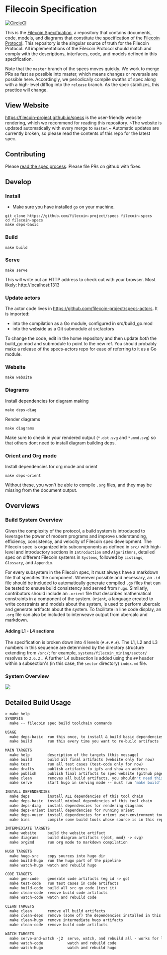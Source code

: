 # Filecoin Specification

[![CircleCI](https://circleci.com/gh/filecoin-project/specs/tree/master.svg?style=svg)](https://circleci.com/gh/filecoin-project/specs/tree/master)

This is the [Filecoin Specification](https://github.com/filecoin-project/specs), a repository that contains documents, code, models, and diagrams that constitute the specification of the [Filecoin Protocol](https://filecoin.io). This repository is the singular source of truth for the Filecoin Protocol. All implementations of the Filecoin Protocol should match and comply with the descriptions, interfaces, code, and models defined in this specification.

Note that the `master` branch of the specs moves quickly. We work to merge PRs as fast as possible into master, which means changes or reversals are possible here. Accordingly, we periodically compile swaths of spec along with a high-level difflog into the `release` branch. As the spec stabilizes, this practice will change.

## View Website

https://filecoin-project.github.io/specs is the user-friendly website rendering, which we recommend for reading this repository. ~The website is updated automatically with every merge to `master`.~ Automatic updates are currently broken, so please read the contents of this repo for the latest spec.

## Contributing

Please [read the spec process](https://filecoin-project.github.io/specs/#intro__process). Please file PRs on github with fixes.

## Develop

### Install

- Make sure you have installed `go` on your machine.

```
git clone https://github.com/filecoin-project/specs filecoin-specs
cd filecoin-specs
make deps-basic
```

### Build

```
make build
```

### Serve

```
make serve
```

This will write out an HTTP address to check out with your browser. Most likely: http://localhost:1313

### Update actors

The actor code lives in https://github.com/filecoin-project/specs-actors. It is imported:

- into the compilation as a Go module, configured in src/build_go.mod
- into the webside as a Git submodule at src/actors

To change the code, edit in the home repository and then update _both_ the build_go.mod and submodule to point to the new ref.
You should probably make a release of the specs-actors repo for ease of referring to it as a Go module.

### Website

```
make website
```

### Diagrams

Install dependencies for diagram making

```
make deps-diag
```

Render diagrams

```
make diagrams
```

Make sure to check in your rendered output (`*.dot.svg` and `*.mmd.svg`) so that others dont need to install diagram building deps.

### Orient and Org mode

Install dependencies for org mode and orient

```
make deps-orient
```

Without these, you won't be able to compile `.org` files, and they may be missing from the document output.

## Overviews

### Build System Overview

Given the complexity of the protocol, a build system is introduced to leverage the power of modern programs and improve understanding, efficiency, consistency, and velocity of Filecoin spec development. The Filecoin spec is organized into subcomponents as defined in `src/` with high-level and introductory sections in `Introduction` and `Algorithmns`, detailed spec on different Filecoin systems in `Systems`, followed by `Listings`, `Glossary`, and `Appendix`.

For every subsystem in the Filecoin spec, it must always have a markdown file that specifies the component. Wherever possible and necessary, an `.id` file should be included to automatically generate compiled `.go` files that can be tested to ensure build consistency and served from `hugo`. Similarly, contributors should include an `.orient` file that describes mathematical constraints in a component of the system. `Orient`, a language created to write constraints and models about the system, is used to perform ubercalc and generate artifacts about the system. To facilitate in line code display, an `.org` file can also be included to interweave output from ubercalc and markdown.

 <!--
 An architectural diagram of the build system can be found below.
  This is outdated. fix it and bring back.
<img src="src/diagrams/buildsys/buildsys.dot.svg" width="50%">
-->

#### Adding L1 - L4 sections

The specification is broken down into 4 levels (`#.#.#.#`). The L1, L2 and L3 numbers in this sequence are determined by the directory structure extending from `/src/`; for example, `systems/filecoin_mining/sector/` resolves to `2.6.2.`. A further L4 subsection is added using the `##` header within a subsection's (in this case, the `sector` directory) `index.md` file.

### System Overview

<img src="src/diagrams/overview1/overview.svg" />

## Detailed Build Usage

```makefile
> make help
SYNOPSIS
  make -- filecoin spec build toolchain commands

USAGE
  make deps-basic  run this once, to install & build basic dependencies
  make build       run this every time you want to re-build artifacts

MAIN TARGETS
  make help        description of the targets (this message)
  make build       build all final artifacts (website only for now)
  make test        run all test cases (test-code only for now)
  make drafts      publish artifacts to ipfs and show an address
  make publish     publish final artifacts to spec website (github pages)
  make clean       removes all build artifacts. you shouldn't need this
  make serve       start hugo in serving mode -- must run 'make build' on changes manually

INSTALL DEPENDENCIES
  make deps        install ALL dependencies of this tool chain
  make deps-basic  install minimal dependencies of this tool chain
  make deps-diag   install dependencies for rendering diagrams
  make deps-orient install dependencies for running orient
  make deps-ouser  install dependencies for orient user-environment tooling
  make bins        compile some build tools whose source is in this repo

INTERMEDIATE TARGETS
  make website     build the website artifact
  make diagrams    build diagram artifacts ({dot, mmd} -> svg)
  make org2md      run org mode to markdown compilation

HUGO TARGETS
  make hugo-src    copy sources into hugo dir
  make build-hugo  run the hugo part of the pipeline
  make watch-hugo  watch and rebuild hugo

CODE TARGETS
  make gen-code    generate code artifacts (eg id -> go)
  make test-code   run test cases in code artifacts
  make build-code  build all src go code (test it)
  make clean-code  remove build code artifacts
  make watch-code  watch and rebuild code

CLEAN TARGETS
  make clean       remove all build artifacts
  make clean-deps  remove (some of) the dependencies installed in this repo
  make clean-hugo  remove intermediate hugo artifacts
  make clean-code  remove build code artifacts

WATCH TARGETS
  make serve-and-watch -j2  serve, watch, and rebuild all - works for live edit
  make watch-code           watch and rebuild code
  make watch-hugo           watch and rebuild hugo
```
